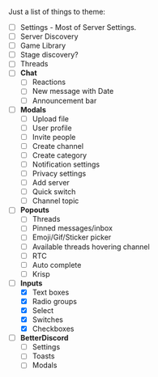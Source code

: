 Just a list of things to theme:

- [ ] Settings - Most of Server Settings.
- [ ] Server Discovery
- [ ] Game Library
- [ ] Stage discovery?
- [ ] Threads
- [ ] **Chat**
	- [ ] Reactions
	- [ ] New message with Date
	- [ ] Announcement bar
- [ ] **Modals**
	- [ ] Upload file
	- [ ] User profile
	- [ ] Invite people
	- [ ] Create channel
	- [ ] Create category
	- [ ] Notification settings
	- [ ] Privacy settings
	- [ ] Add server
	- [ ] Quick switch
	- [ ] Channel topic
- [ ] **Popouts**
	- [ ] Threads
	- [ ] Pinned messages/inbox
	- [ ] Emoji/Gif/Sticker picker
	- [ ] Available threads hovering channel
	- [ ] RTC
	- [ ] Auto complete
	- [ ] Krisp
- [ ] **Inputs**
	- [x] Text boxes
	- [x] Radio groups
	- [x] Select
	- [x] Switches
	- [x] Checkboxes
- [ ] **BetterDiscord**
	- [ ] Settings
	- [ ] Toasts
	- [ ] Modals